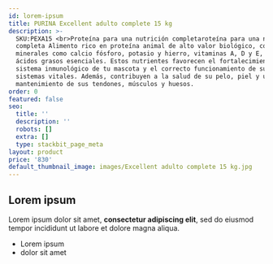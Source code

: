 ```yaml
---
id: lorem-ipsum
title: PURINA Excellent adulto complete 15 kg
description: >-
  SKU:PEXA15 <br>Proteína para una nutrición completaroteína para una nutrición
  completa Alimento rico en proteína animal de alto valor biológico, contiene
  minerales como calcio fósforo, potasio y hierro, vitaminas A, D y E, fibras y
  ácidos grasos esenciales. Estos nutrientes favorecen el fortalecimiento del
  sistema inmunológico de tu mascota y el correcto funcionamiento de sus
  sistemas vitales. Además, contribuyen a la salud de su pelo, piel y uñas y al
  mantenimiento de sus tendones, músculos y huesos.
order: 0
featured: false
seo:
  title: ''
  description: ''
  robots: []
  extra: []
  type: stackbit_page_meta
layout: product
price: '830'
default_thumbnail_image: images/Excellent adulto complete 15 kg.jpg
---
```

## Lorem ipsum

Lorem ipsum dolor sit amet, **consectetur adipiscing elit**, sed do eiusmod tempor incididunt ut labore et dolore magna aliqua.

- Lorem ipsum
- dolor sit amet
